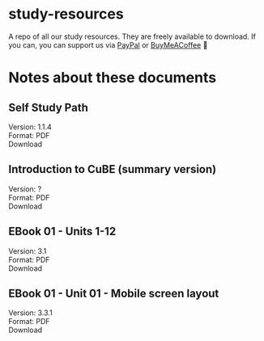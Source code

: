 # study-resources
A repo of all our study resources. They are freely available to download. If you can, you can support us via [PayPal](http://paypal.me/farran) or [BuyMeACoffee](http://buymeacoffee.com/farran) 🙏

# Notes about these documents 

## Self Study Path 
Version: 1.1.4  
Format:  PDF  
Download  

## Introduction to CuBE (summary version)  
Version: ?  
Format:  PDF  
Download  

## EBook 01 - Units 1-12   
Version: 3.1  
Format:  PDF  
Download  

## EBook 01 - Unit 01 - Mobile screen layout  
Version: 3.3.1  
Format:  PDF  
Download  